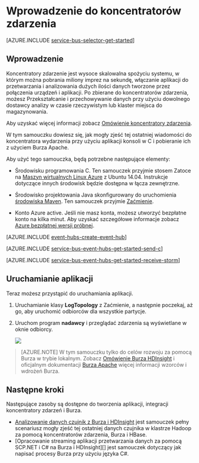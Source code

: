 <properties
    pageTitle="Wprowadzenie do zdarzenia koncentratory z C i Apache Burza | Microsoft Azure"
    description="Skorzystać z tego samouczka, aby rozpocząć używanie koncentratory zdarzenia Azure; Wysyłanie zdarzeń w C i odbieranie ich w klastrze Burza Apache."
    services="event-hubs"
    documentationCenter=""
    authors="jtaubensee"
    manager="timlt"
    editor=""/>

<tags
    ms.service="event-hubs"
    ms.workload="na"
    ms.tgt_pltfrm="c"
    ms.devlang="java"
    ms.topic="article"
    ms.date="08/16/2016"
    ms.author="jotaub;sethm"/>

# <a name="get-started-with-event-hubs"></a>Wprowadzenie do koncentratorów zdarzenia

[AZURE.INCLUDE [service-bus-selector-get-started](../../includes/service-bus-selector-get-started.md)]

## <a name="introduction"></a>Wprowadzenie

Koncentratory zdarzenie jest wysoce skalowalna spożyciu systemu, w którym można pobrania miliony imprez na sekundę, włączanie aplikacji do przetwarzania i analizowania dużych ilości danych tworzone przez połączenia urządzeń i aplikacji. Po zbierane do koncentratorów zdarzenia, możesz Przekształcanie i przechowywanie danych przy użyciu dowolnego dostawcy analizy w czasie rzeczywistym lub klaster miejsca do magazynowania.

Aby uzyskać więcej informacji zobacz [Omówienie koncentratory zdarzenia].

W tym samouczku dowiesz się, jak mogły zjeść tej ostatniej wiadomości do koncentratora wydarzenia przy użyciu aplikacji konsoli w C i pobieranie ich z użyciem Burza Apache.

Aby użyć tego samouczka, będą potrzebne następujące elementy:

+ Środowisku programowania C. Ten samouczek przyjmie stosem Zatoce na [Maszyn wirtualnych Linux Azure](../virtual-machines/virtual-machines-linux-quick-create-cli.md) z Ubuntu 14.04. Instrukcje dotyczące innych środowisk będzie dostępna w łącza zewnętrzne.

+ Środowisko projektowania Java skonfigurowany do uruchomienia [środowiska Maven](http://maven.apache.org/). Ten samouczek przyjmie [Zaćmienie](https://www.eclipse.org/).

+ Konto Azure active. Jeśli nie masz konta, możesz utworzyć bezpłatne konto na kilka minut. Aby uzyskać szczegółowe informacje zobacz [Azure bezpłatnej wersji próbnej](https://azure.microsoft.com/pricing/free-trial/).

[AZURE.INCLUDE [event-hubs-create-event-hub](../../includes/event-hubs-create-event-hub.md)]

[AZURE.INCLUDE [service-bus-event-hubs-get-started-send-c](../../includes/service-bus-event-hubs-get-started-send-c.md)]

[AZURE.INCLUDE [service-bus-event-hubs-get-started-receive-storm](../../includes/service-bus-event-hubs-get-started-receive-storm.md)]

## <a name="run-the-applications"></a>Uruchamianie aplikacji

Teraz możesz przystąpić do uruchamiania aplikacji.

1.  Uruchamianie klasy **LogTopology** z Zaćmienie, a następnie poczekaj, aż go, aby uruchomić odbiorców dla wszystkie partycje.

2.  Uruchom program **nadawcy** i przeglądać zdarzenia są wyświetlane w oknie odbiorcy.

    ![][23]

> [AZURE.NOTE] W tym samouczku tylko do celów rozwoju za pomocą Burza w trybie lokalnym. Zobacz [Omówienie Burza HDInsight] i oficjalnym dokumentacji [Burza Apache] więcej informacji wzorców i wdrożeń Burza.

## <a name="next-steps"></a>Następne kroki

Następujące zasoby są dostępne do tworzenia aplikacji, integracji koncentratory zdarzeń i Burza.

- [Analizowanie danych czujnik z Burza i HDInsight][] jest samouczek pełny scenariusz mogły zjeść tej ostatniej danych czujnika w klastrze Hadoop za pomocą koncentratorów zdarzenia, Burza i HBase.
- [Opracowanie streaming aplikacji przetwarzania danych za pomocą SCP.NET i C# na Burza i HDInsight][] jest samouczek dotyczący jak napisać procesy Burza przy użyciu języka C#.

<!-- Images. -->
[23]: ./media/event-hubs-c-storm-getstarted/receive-storm3.png

<!-- Links -->
[Azure classic portal]: https://manage.windowsazure.com/
[Event Processor Host]: https://www.nuget.org/packages/Microsoft.Azure.ServiceBus.EventProcessorHost
[Omówienie koncentratory zdarzenia]: event-hubs-overview.md

[Burza Apache]: https://storm.incubator.apache.org
[Omówienie Burza HDInsight]: ../hdinsight/hdinsight-storm-overview.md/
[Analizowanie danych czujnik z Burza i HDInsight]: ../hdinsight/hdinsight-storm-sensor-data-analysis.md
[Można opracowywać streaming aplikacji przetwarzania danych za pomocą SCP.NET i C# na Burza i HDInsight]: ../hdinsight/hdinsight-storm-develop-csharp-visual-studio-topology.md
